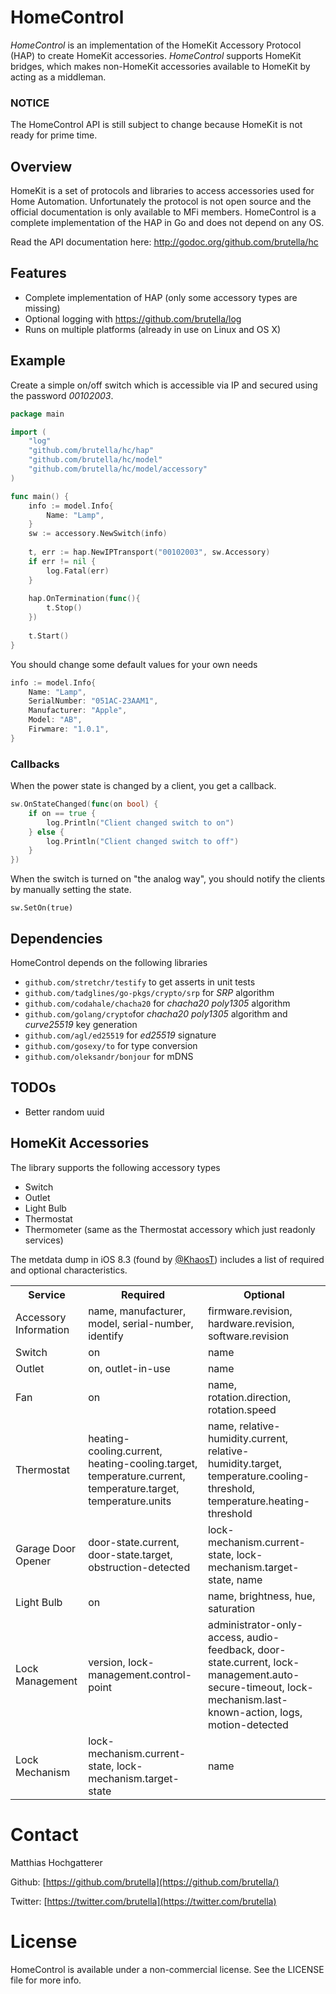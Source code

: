 # HomeControl

*HomeControl* is an implementation of the HomeKit Accessory Protocol (HAP) to create HomeKit accessories. *HomeControl* supports HomeKit bridges, which makes non-HomeKit accessories available to HomeKit by acting as a middleman.

### NOTICE

The HomeControl API is still subject to change because HomeKit is not ready for prime time.

## Overview

HomeKit is a set of protocols and libraries to access accessories used for Home Automation. Unfortunately the protocol is not open source and the official documentation is only available to MFi members. HomeControl is a complete implementation of the HAP in Go and does not depend on any OS.

Read the API documentation here: http://godoc.org/github.com/brutella/hc

## Features

- Complete implementation of HAP (only some accessory types are missing)
- Optional logging with https://github.com/brutella/log
- Runs on multiple platforms (already in use on Linux and OS X)

## Example

Create a simple on/off switch which is accessible via IP and secured using the password *00102003*.

```go
package main

import (
    "log"
    "github.com/brutella/hc/hap"
    "github.com/brutella/hc/model"
    "github.com/brutella/hc/model/accessory"
)

func main() {
	info := model.Info{
		Name: "Lamp",
	}
	sw := accessory.NewSwitch(info)
    
	t, err := hap.NewIPTransport("00102003", sw.Accessory)
	if err != nil {
		log.Fatal(err)
	}
    
    hap.OnTermination(func(){
        t.Stop()
    })
    
	t.Start()
}
```

You should change some default values for your own needs

```go
info := model.Info{
    Name: "Lamp",
    SerialNumber: "051AC-23AAM1",
	Manufacturer: "Apple",
    Model: "AB",
    Firwmare: "1.0.1",
}
```

### Callbacks

When the power state is changed by a client, you get a callback.

```go
sw.OnStateChanged(func(on bool) {
	if on == true {
		log.Println("Client changed switch to on")
	} else {
		log.Println("Client changed switch to off")
	}
})
```

When the switch is turned on "the analog way", you should notify the clients by manually setting the state.

	sw.SetOn(true)

## Dependencies

HomeControl depends on the following libraries

- `github.com/stretchr/testify` to get asserts in unit tests
- `github.com/tadglines/go-pkgs/crypto/srp` for *SRP* algorithm
- `github.com/codahale/chacha20` for *chacha20 poly1305* algorithm
- `github.com/golang/crypto`for *chacha20 poly1305* algorithm and *curve25519* key generation
- `github.com/agl/ed25519` for *ed25519* signature
- `github.com/gosexy/to` for type conversion
- `github.com/oleksandr/bonjour` for mDNS

## TODOs

- Better random uuid

## HomeKit Accessories

The library supports the following accessory types

- Switch
- Outlet
- Light Bulb
- Thermostat
- Thermometer (same as the Thermostat accessory which just readonly services)

The metdata dump in iOS 8.3 (found by [@KhaosT](https://twitter.com/khaost/status/567621750494474241)) includes a list of required and optional characteristics.

<table>
    <tr><th>Service</th><th>Required</th><th>Optional</th><tr>
    <tr><td>Accessory Information</td><td>name, manufacturer, model, serial-number, identify</td><td>firmware.revision, hardware.revision, software.revision</td><tr>
    <tr><td>Switch</td><td>on</td><td>name</td><tr>
    <tr><td>Outlet</td><td>on, outlet-in-use</td><td>name</td><tr>
    <tr><td>Fan</td><td>on</td><td>name, rotation.direction, rotation.speed</td><tr>
    <tr><td>Thermostat</td><td>heating-cooling.current, heating-cooling.target, temperature.current, temperature.target, temperature.units</td><td>name, relative-humidity.current, relative-humidity.target, temperature.cooling-threshold, temperature.heating-threshold</td><tr>
    <tr><td>Garage Door Opener</td><td>door-state.current, door-state.target, obstruction-detected</td><td>lock-mechanism.current-state, lock-mechanism.target-state, name</td><tr>
    <tr><td>Light Bulb</td><td>on</td><td>name, brightness, hue, saturation</td><tr>
    <tr><td>Lock Management</td><td>version, lock-management.control-point</td><td>administrator-only-access, audio-feedback, door-state.current, lock-management.auto-secure-timeout, lock-mechanism.last-known-action, logs, motion-detected</td><tr>
    <tr><td>Lock Mechanism</td><td>lock-mechanism.current-state, lock-mechanism.target-state</td><td>name</td><tr>
</table>

# Contact

Matthias Hochgatterer

Github: [https://github.com/brutella](https://github.com/brutella/)

Twitter: [https://twitter.com/brutella](https://twitter.com/brutella)


# License

HomeControl is available under a non-commercial license. See the LICENSE file for more info.